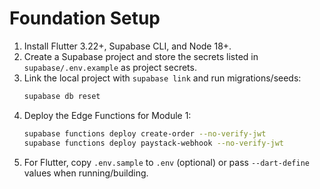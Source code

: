 # Foundation Setup

1. Install Flutter 3.22+, Supabase CLI, and Node 18+.
2. Create a Supabase project and store the secrets listed in `supabase/.env.example` as project secrets.
3. Link the local project with `supabase link` and run migrations/seeds:
   ```bash
   supabase db reset
   ```
4. Deploy the Edge Functions for Module 1:
   ```bash
   supabase functions deploy create-order --no-verify-jwt
   supabase functions deploy paystack-webhook --no-verify-jwt
   ```
5. For Flutter, copy `.env.sample` to `.env` (optional) or pass `--dart-define` values when running/building.

